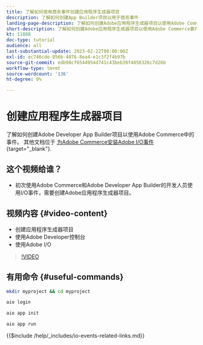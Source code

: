 ```yaml
---
title: 了解如何使用商务事件创建应用程序生成器项目
description: 了解如何创建App Builder项目以用于商务事件
landing-page-description: 了解如何创建Adobe应用程序生成器项目以使用Adobe Commerce事件
short-description: 了解如何创建Adobe应用程序生成器项目以使用Adobe Commerce事件
kt: 11888
doc-type: tutorial
audience: all
last-substantial-update: 2023-02-22T00:00:00Z
exl-id: ec746cde-856b-4076-8ea4-e1c3f2f4b97b
source-git-commit: edb98cf6544954d741c43beb39f4056326c7d26b
workflow-type: tm+mt
source-wordcount: '136'
ht-degree: 0%

---
```


# 创建应用程序生成器项目

了解如何创建Adobe Developer App Builder项目以使用Adobe Commerce中的事件。 其他文档位于 [为Adobe Commerce安装Adobe I/O事件](https://developer.adobe.com/commerce/events/get-started/installation/){target="_blank"}.

## 这个视频给谁？

* 初次使用Adobe Commerce和Adobe Developer App Builder的开发人员使用I/O事件，需要创建Adobe应用程序生成器项目。

## 视频内容 {#video-content}

* 创建应用程序生成器项目
* 使用Adobe Developer控制台
* 使用Adobe I/O

>[!VIDEO](https://video.tv.adobe.com/v/3415797?quality=12&learn=on)

## 有用命令 {#useful-commands}

```bash
mkdir myproject && cd myproject

aio login

aio app init

aio app run
```

{{$include /help/_includes/io-events-related-links.md}}

